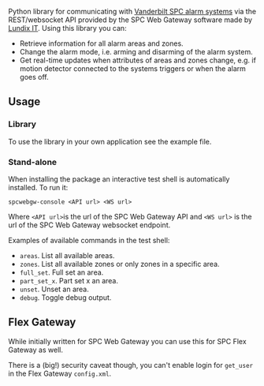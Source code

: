 Python library for communicating with [Vanderbilt SPC alarm systems](https://vanderbiltindustries.com/spc) via the REST/websocket API provided by the SPC Web Gateway software made by [Lundix IT](http://www.lundix.se/smarta-losningar/). Using this library you can:

- Retrieve information for all alarm areas and zones.
- Change the alarm mode, i.e. arming and disarming of the alarm system.
- Get real-time updates when attributes of areas and zones change, e.g. if motion detector connected to the systems triggers or when the alarm goes off.

## Usage
### Library
To use the library in your own application see the example file.

### Stand-alone
When installing the package an interactive test shell is automatically installed. To run it:
```
spcwebgw-console <API url> <WS url>
```
Where ```<API url>```is the url of the SPC Web Gateway API and ```<WS url>``` is the url of the SPC Web Gateway websocket endpoint.

Examples of available commands in the test shell:

- ```areas```. List all available areas.
- ```zones```. List all available zones or only zones in a specific area.
- ```full_set```. Full set an area.
- ```part_set_x```. Part set x an area.
- ```unset```. Unset an area.
- ```debug```. Toggle debug output.

## Flex Gateway

While initially written for SPC Web Gateway you can use this for SPC Flex Gateway as well.

There is a (big!) security caveat though, you can't enable login for `get_user` in the Flex Gateway `config.xml`.
